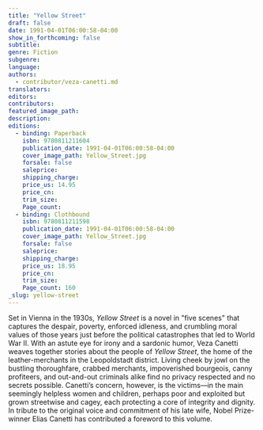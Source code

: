 ```yaml
---
title: "Yellow Street"
draft: false
date: 1991-04-01T06:00:58-04:00
show_in_forthcoming: false
subtitle:
genre: Fiction
subgenre:
language:
authors:
  - contributor/veza-canetti.md
translators:
editors:
contributors:
featured_image_path:
description:
editions:
  - binding: Paperback
    isbn: 9780811211604
    publication_date: 1991-04-01T06:00:58-04:00
    cover_image_path: Yellow_Street.jpg
    forsale: false
    saleprice:
    shipping_charge:
    price_us: 14.95
    price_cn:
    trim_size:
    Page_count:
  - binding: Clothbound
    isbn: 9780811211598
    publication_date: 1991-04-01T06:00:58-04:00
    cover_image_path: Yellow_Street.jpg
    forsale: false
    saleprice:
    shipping_charge:
    price_us: 18.95
    price_cn:
    trim_size:
    Page_count: 160
_slug: yellow-street
---
```


Set in Vienna in the 1930s, _Yellow Street_ is a novel in "five scenes" that captures the despair, poverty, enforced idleness, and crumbling moral values of those years just before the political catastrophes that led to World War II. With an astute eye for irony and a sardonic humor, Veza Canetti weaves together stories about the people of _Yellow Street_, the home of the leather-merchants in the Leopoldstadt district. Living cheek by jowl on the bustling thoroughfare, crabbed merchants, impoverished bourgeois, canny profiteers, and out-and-out criminals alike find no privacy respected and no secrets possible. Canetti’s concern, however, is the victims––in the main seemingly helpless women and children, perhaps poor and exploited but grown streetwise and cagey, each protecting a core of integrity and dignity. In tribute to the original voice and commitment of his late wife, Nobel Prize-winner Elias Canetti has contributed a foreword to this volume.


